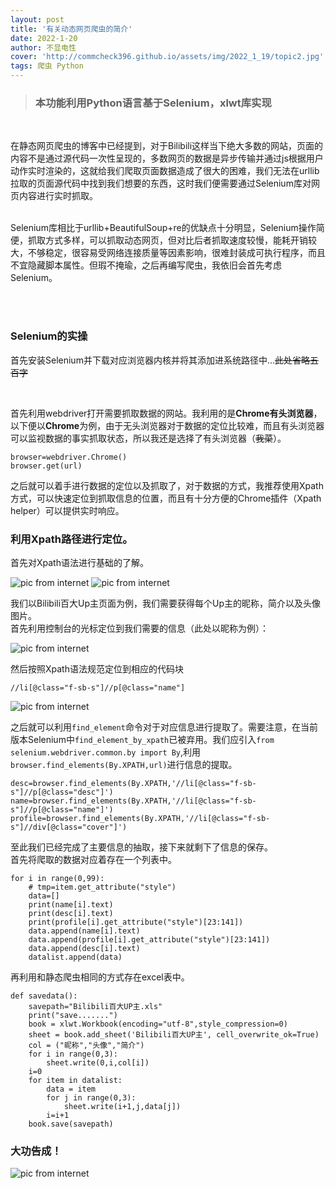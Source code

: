 ```yaml
---
layout: post
title: '有关动态网页爬虫的简介'
date: 2022-1-20
author: 不显电性
cover: 'http://commcheck396.github.io/assets/img/2022_1_19/topic2.jpg'
tags: 爬虫 Python
---
```



> ### 本功能利用Python语言基于Selenium，xlwt库实现

<br/>

在静态网页爬虫的博客中已经提到，对于Bilibili这样当下绝大多数的网站，页面的内容不是通过源代码一次性呈现的，多数网页的数据是异步传输并通过js根据用户动作实时渲染的，这就给我们爬取页面数据造成了很大的困难，我们无法在urllib拉取的页面源代码中找到我们想要的东西，这时我们便需要通过Selenium库对网页内容进行实时抓取。

<br/>
<!--可以看出，对于网页爬取此种方法仅需要利用Selenium一种库-->
Selenium库相比于urllib+BeautifulSoup+re的优缺点十分明显，Selenium操作简便，抓取方式多样，可以抓取动态网页，但对比后者抓取速度较慢，能耗开销较大，不够稳定，很容易受网络连接质量等因素影响，很难封装成可执行程序，而且不宜隐藏脚本属性。但瑕不掩瑜，之后再编写爬虫，我依旧会首先考虑Selenium。
<!--针对我coding过程中对这两种爬取方法的理解，-->

<br/><br/>
### Selenium的实操
首先安装Selenium并下载对应浏览器内核并将其添加进系统路径中...~~此处省略五百字~~

<br/>

首先利用webdriver打开需要抓取数据的网站。我利用的是**Chrome有头浏览器**，以下便以**Chrome**为例，由于无头浏览器对于数据的定位比较难，而且有头浏览器可以监视数据的事实抓取状态，所以我还是选择了有头浏览器（~~我菜~~）。
```
browser=webdriver.Chrome()
browser.get(url)
```
之后就可以着手进行数据的定位以及抓取了，对于数据的方式，我推荐使用Xpath方式，可以快速定位到抓取信息的位置，而且有十分方便的Chrome插件（Xpath helper）可以提供实时响应。
### 利用Xpath路径进行定位。  
首先对Xpath语法进行基础的了解。

![pic from internet](http://commcheck396.github.io/assets/img/2022_1_19/pic7.png)
![pic from internet](http://commcheck396.github.io/assets/img/2022_1_19/pic9.png)

我们以Bilibili百大Up主页面为例，我们需要获得每个Up主的昵称，简介以及头像图片。  
首先利用控制台的光标定位到我们需要的信息（此处以昵称为例）：

![pic from internet](http://commcheck396.github.io/assets/img/2022_1_19/pic6.png)

然后按照Xpath语法规范定位到相应的代码块<br/>

`//li[@class="f-sb-s"]//p[@class="name"]`

![pic from internet](http://commcheck396.github.io/assets/img/2022_1_19/pic5.png)

之后就可以利用`find_element`命令对于对应信息进行提取了。需要注意，在当前版本Selenium中`find_element_by_xpath`已被弃用。我们应引入`from selenium.webdriver.common.by import By`,利用`browser.find_elements(By.XPATH,url)`进行信息的提取。<br/>
```
desc=browser.find_elements(By.XPATH,'//li[@class="f-sb-s"]//p[@class="desc"]')
name=browser.find_elements(By.XPATH,'//li[@class="f-sb-s"]//p[@class="name"]')
profile=browser.find_elements(By.XPATH,'//li[@class="f-sb-s"]//div[@class="cover"]')
```
至此我们已经完成了主要信息的抽取，接下来就剩下了信息的保存。
<br/>
首先将爬取的数据对应着存在一个列表中。
```
for i in range(0,99):
    # tmp=item.get_attribute("style")
    data=[]
    print(name[i].text)
    print(desc[i].text)
    print(profile[i].get_attribute("style")[23:141])
    data.append(name[i].text)
    data.append(profile[i].get_attribute("style")[23:141])
    data.append(desc[i].text)
    datalist.append(data)
```

再利用和静态爬虫相同的方式存在excel表中。   
```
def savedata():
    savepath="Bilibili百大UP主.xls"
    print("save.......")
    book = xlwt.Workbook(encoding="utf-8",style_compression=0)
    sheet = book.add_sheet('Bilibili百大UP主', cell_overwrite_ok=True)
    col = ("昵称","头像","简介")
    for i in range(0,3):
        sheet.write(0,i,col[i])  
    i=0
    for item in datalist:
        data = item
        for j in range(0,3):
            sheet.write(i+1,j,data[j]) 
        i=i+1 
    book.save(savepath) 
```

### 大功告成！

![pic from internet](http://commcheck396.github.io/assets/img/2022_1_19/pic8.png)
<br/>
<br/>